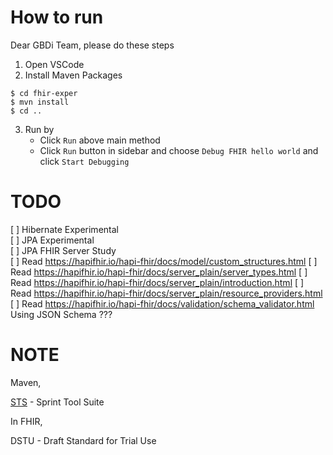 # How to run

Dear GBDi Team, please do these steps

1. Open VSCode
2. Install Maven Packages
```
$ cd fhir-exper
$ mvn install
$ cd ..
```
3. Run by
   - Click `Run` above main method
   - Click `Run` button in sidebar and choose `Debug FHIR hello world` and click `Start Debugging`

# TODO
[ ] Hibernate Experimental  
[ ] JPA Experimental  
[ ] JPA FHIR Server Study  
[ ] Read https://hapifhir.io/hapi-fhir/docs/model/custom_structures.html
[ ] Read https://hapifhir.io/hapi-fhir/docs/server_plain/server_types.html
[ ] Read https://hapifhir.io/hapi-fhir/docs/server_plain/introduction.html
[ ] Read https://hapifhir.io/hapi-fhir/docs/server_plain/resource_providers.html
[ ] Read https://hapifhir.io/hapi-fhir/docs/validation/schema_validator.html Using JSON Schema ???

# NOTE

Maven,

[STS](https://spring.io/guides/gs/sts/) - Sprint Tool Suite

In FHIR,

DSTU - Draft Standard for Trial Use

